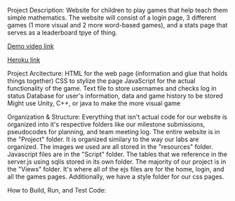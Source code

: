 Project Description:
Website for children to play games that help teach them simple mathematics. The website will consist of a login page, 3 different games (1 more visual and 2 more word-based games), and a stats page that serves as a leaderboard tpye of thing. 

[Demo video link](https://youtu.be/KfM-W0fvDYM)

[Heroku link](https://csmath.herokuapp.com/)

Project Arcitecture:
HTML for the web page (information and glue that holds things together)
CSS to stylize the page
JavaScript for the actual functionality of the game.
Text file to store usernames and checks log in status
Database for user's information, data and game history to be stored
Might use Unity, C++, or java to make the more visual game

Organization & Structure:
Everything that isn't actual code for our website is organized into it's respective folders like our milestone submissions, pseudocodes for planning, and team meeting log.
The entire website is in the "Project" folder.
It is organized similary to the way our labs are organized.
The images we used are all stored in the "resources" folder. 
Javascript files are in the "Script" folder.
The tables that we reference in the server.js using sqlis stored in its own folder.
The majority of our project is in the "Views" folder.
It's where all of the ejs files are for the home, login, and all the games pages.
Additionally, we have a style folder for our css pages.

How to Build, Run, and Test Code:


